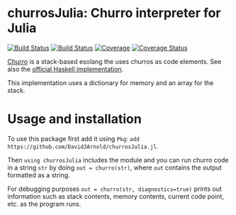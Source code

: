 # churrosJulia: Churro interpreter for Julia

[![Build Status](https://travis-ci.com/DavidJArnold/churrosJulia.jl.svg?branch=master)](https://travis-ci.com/DavidJArnold/churrosJulia.jl)
[![Build Status](https://ci.appveyor.com/api/projects/status/github/DavidJArnold/churrosJulia.jl?svg=true)](https://ci.appveyor.com/project/DavidJArnold/churrosJulia-jl)
[![Coverage](https://codecov.io/gh/DavidJArnold/churrosJulia.jl/branch/master/graph/badge.svg)](https://codecov.io/gh/DavidJArnold/churrosJulia.jl)
[![Coverage Status](https://coveralls.io/repos/github/DavidJArnold/churrosJulia.jl/badge.svg?branch=master)](https://coveralls.io/github/DavidJArnold/churrosJulia.jl?branch=master&service=github)

[Churro](https://esolangs.org/wiki/Churro) is a stack-based esolang the uses churros as code elements. See also the [official Haskell implementation](https://github.com/TheLastBanana/Churro/).

This implementation uses a dictionary for memory and an array for the stack.

# Usage and installation

To use this package first add it using `Pkg`: `add https://github.com/DavidJArnold/churrosJulia.jl`.

Then `using churrosJulia` includes the module and you can run churro code in a string `str` by doing `out = churro(str)`, where `out` contains the output formatted as a string.

For debugging purposes `out = churro(str, diagnostics=true)` prints out information such as stack contents, memory contents, current code point, etc. as the program runs.
